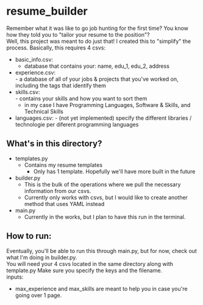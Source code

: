 # resume_builder
  Remember what it was like to go job hunting for the first time? You know how they told you to "tailor your resume to the position"?  
  Well, this project was meant to do just that! I created this to "simplify" the process. Basically, this requires 4 csvs: 
  - basic_info.csv: 
    - database that contains your: name, edu_1, edu_2, address
   - experience.csv:  
    - a database of all of your jobs & projects that you've worked on, including the tags that identify them
   - skills.csv:  
    - contains your skills and how you want to sort them  
      - in my case I have Programming Languages, Software & Skills, and Technical Skills  
   - languages.csv: 
    - (not yet implemented) specify the different libraries / technologie per diferent programming languages  
 
 ## What's in this directory?
  - templates.py 
    - Contains my resume templates  
      - Only has 1 template. Hopefully we'll have more built in the future  
  - builder.py  
    - This is the bulk of the operations where we pull the necessary information from our csvs.  
    - Currently only works with csvs, but I would like to create another method that uses YAML instead  
  - main.py
    - Currently in the works, but I plan to have this run in the terminal. 
  
 ## How to run:  
 Eventually, you'll be able to run this through main.py, but for now, check out what I'm doing in builder.py.  
 You will need your 4 csvs located in the same directory along with template.py
 Make sure you specify the keys and the filename.  
 inputs:  
  - max_experience and max_skills are meant to help you in case you're going over 1 page. 
